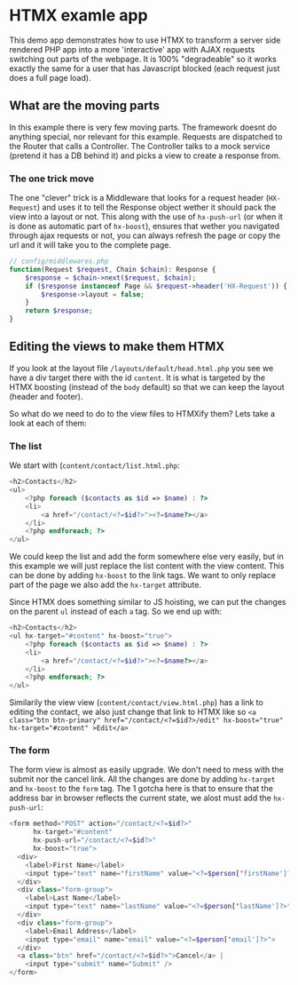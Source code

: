 # HTMX examle app

This demo app demonstrates how to use HTMX to transform a server side rendered PHP app into a more 'interactive' app with AJAX requests switching out parts of the webpage. It is 100% "degradeable" so it works exactly the same for a user that has Javascript blocked (each  request just does a full page load).

## What are the moving parts

In this example there is very few moving parts. The framework doesnt do anything special, nor relevant for this example. Requests are dispatched to the Router that calls a Controller. The Controller talks to a mock service (pretend it has a DB behind it) and picks a view to create a response from.

### The one trick move

The one "clever" trick is a Middleware that looks for a request header (`HX-Request`) and uses it to tell the Response object wether it should pack the view into a layout or not. This along with the use of `hx-push-url` (or when it is done as automatic part of `hx-boost`), ensures that wether you navigated through ajax requests or not, you can always refresh the page or copy the url and it will take you to the complete page.

```php
// config/middlewares.php
function(Request $request, Chain $chain): Response {
    $response = $chain->next($request, $chain);
    if ($response instanceof Page && $request->header('HX-Request')) {
        $response->layout = false;
    }
    return $response;
}
```

## Editing the views to make them HTMX

If you look at the layout file `/layouts/default/head.html.php` you see we have a div target there with the  id `content`. It is what is targeted by the HTMX boosting (instead of the `body` default) so that we can keep the layout (header and footer).

So what do we need to do to the view files to HTMXify them? Lets take a look at each of them:

### The list

We start with (`content/contact/list.html.php`:
```php
<h2>Contacts</h2>
<ul>
	<?php foreach ($contacts as $id => $name) : ?>
	<li>
		<a href="/contact/<?=$id?>"><?=$name?></a>
	</li>
	<?php endforeach; ?>
</ul>
```

We could keep the list and add the form somewhere else very easily, but in this example we will just replace the list content with the view content. This can be done by adding `hx-boost` to the link tags. We want to only replace part of the page we also add the `hx-target` attribute. 

Since HTMX does something similar to JS hoisting, we can put the changes on the parent `ul` instead of each `a` tag. So we end up with:

```php
<h2>Contacts</h2>
<ul hx-target="#content" hx-boost="true">
	<?php foreach ($contacts as $id => $name) : ?>
	<li>
		<a href="/contact/<?=$id?>"><?=$name?></a>
	</li>
	<?php endforeach; ?>
</ul>
```

Similarily the view view (`content/contact/view.html.php`) has a link to editing the contact, we also just change that link to HTMX like so `<a class="btn btn-primary" href="/contact/<?=$id?>/edit" hx-boost="true" hx-target="#content" >Edit</a>`


### The form

The form view is almost as easily upgrade. We don't need to mess with the submit nor the cancel link. All the changes are done by adding `hx-target` and `hx-boost` to the `form` tag. The 1 gotcha here is that to ensure that the address bar in browser reflects the current state, we alost must add the `hx-push-url`:

```php
<form method="POST" action="/contact/<?=$id?>"
      hx-target="#content"
      hx-push-url="/contact/<?=$id?>"
      hx-boost="true">
  <div>
    <label>First Name</label>
    <input type="text" name="firstName" value="<?=$person['firstName']?>">
  </div>
  <div class="form-group">
    <label>Last Name</label>
    <input type="text" name="lastName" value="<?=$person['lastName']?>">
  </div>
  <div class="form-group">
    <label>Email Address</label>
    <input type="email" name="email" value="<?=$person['email']?>">
  </div>
  <a class="btn" href="/contact/<?=$id?>">Cancel</a> |
    <input type="submit" name="Submit" />
</form>
```





